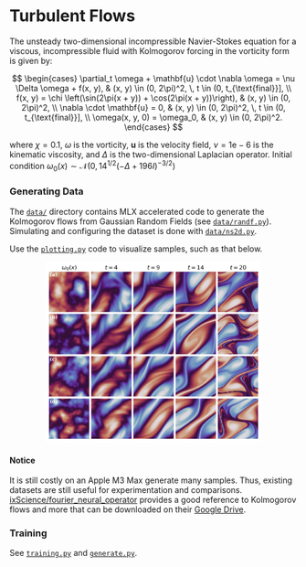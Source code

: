 # Turbulent Flows

The unsteady two-dimensional incompressible Navier-Stokes equation for a viscous, incompressible fluid with Kolmogorov forcing in the vorticity form is given by:

$$
\begin{cases}
\partial_t \omega + \mathbf{u} \cdot \nabla \omega = \nu \Delta \omega + f(x, y), & (x, y) \in (0, 2\pi)^2, \, t \in (0, t_{\text{final}}], \\
f(x, y) = \chi \left(\sin(2\pi(x + y)) + \cos(2\pi(x + y))\right), & (x, y) \in (0, 2\pi)^2, \\
\nabla \cdot \mathbf{u} = 0, & (x, y) \in (0, 2\pi)^2, \, t \in (0, t_{\text{final}}], \\
\omega(x, y, 0) = \omega_0, & (x, y) \in (0, 2\pi)^2.
\end{cases}
$$

where $\chi = 0.1$, $\omega$ is the vorticity, $\mathbf{u}$ is the velocity field, $\nu=1\text{e}-6$ is the kinematic viscosity, and $\Delta$ is the two-dimensional Laplacian operator. Initial condition $\omega_0(x) \sim \mathcal{N}\left(0, 14^{1/2}\left(-\Delta + 196 I\right)^{-3/2}\right)$

### Generating Data

The [`data/`](data/) directory contains MLX accelerated code to generate the Kolmogorov flows from Gaussian Random Fields (see [`data/randf.py`](data/randf.py)). Simulating and configuring the dataset is done with [`data/ns2d.py`](data/ns2d.py).

Use the [`plotting.py`](plotting.py) code to visualize samples, such as that below.

<p align="center">
  <img src="media/navier_stokes.png" alt="ns" width="75%">
</p>

#### Notice

It is still costly on an Apple M3 Max generate many samples. Thus, existing datasets are still useful for experimentation and comparisons. [ixScience/fourier_neural_operator](https://github.com/ixScience/fourier_neural_operator) provides a good reference to Kolmogorov flows and more that can be downloaded on their [Google Drive](https://drive.google.com/drive/folders/1UnbQh2WWc6knEHbLn-ZaXrKUZhp7pjt-).

### Training

See [`training.py`](training.py) and [`generate.py`](generate.py).
